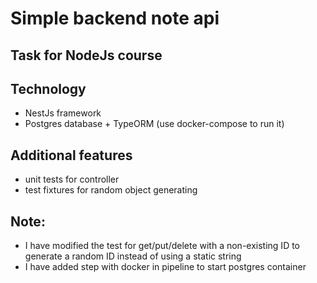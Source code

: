 # Simple backend note api

## Task for NodeJs course

## Technology

- NestJs framework
- Postgres database + TypeORM (use docker-compose to run it)

## Additional features

- unit tests for controller
- test fixtures for random object generating

## Note:

- I have modified the test for get/put/delete with a non-existing ID to generate a random ID instead of using a static
  string
- I have added step with docker in pipeline to start postgres container
